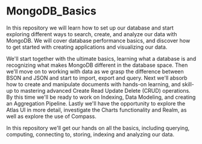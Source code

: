 # MongoDB_Basics

In this repository we will learn how to set up our database and start exploring different ways to search, create, and analyze our data with MongoDB. We will cover database performance basics, and discover how to get started with creating applications and visualizing our data.

We'll start together with the ultimate basics, learning what a database is and recognizing what makes MongoDB different in the database space. Then we'll move on to working with data as we grasp the difference between BSON and JSON and start to import, export and query. Next we'll absorb how to create and manipulate documents with hands-on learning, and skill-up to mastering advanced Create Read Update Delete (CRUD) operations. By this time we'll be ready to work on Indexing, Data Modeling, and creating an Aggregation Pipeline. Lastly we'll have the opportunity to explore the Atlas UI in more detail, investigate the Charts functionality and Realm, as well as explore the use of Compass.


In this repository we'll get our hands on all the basics, including querying, computing, connecting to, storing, indexing and analyzing our data.


 

